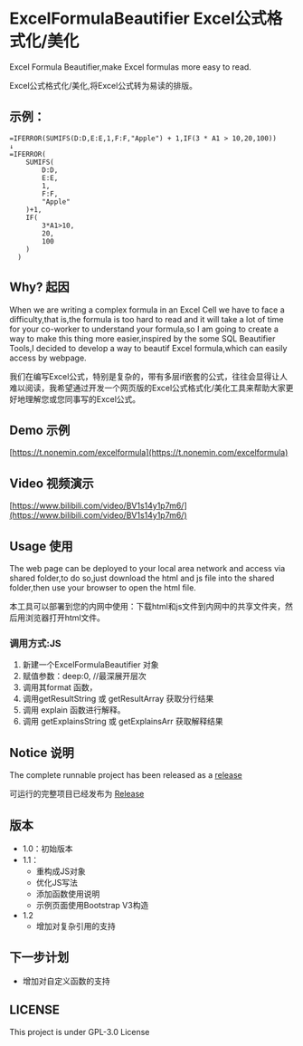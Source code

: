 # ExcelFormulaBeautifier Excel公式格式化/美化

Excel Formula Beautifier,make Excel formulas more easy to read.

Excel公式格式化/美化,将Excel公式转为易读的排版。

## 示例：

``` Excel
=IFERROR(SUMIFS(D:D,E:E,1,F:F,"Apple") + 1,IF(3 * A1 > 10,20,100))
↓
=IFERROR(
    SUMIFS(
        D:D,
        E:E,
        1,
        F:F,
        "Apple"
    )+1,
    IF(
        3*A1>10,
        20,
        100
    )
  )
```

## Why? 起因

When we are writing a complex formula in an Excel Cell we have to face a difficulty,that is,the formula is too hard to read and it will take a lot of time for your co-worker to understand your formula,so I am going to create a way to make this thing more easier,inspired by the some SQL Beautifier Tools,I decided to develop a way to beautif Excel formula,which can easily access by webpage.

我们在编写Excel公式，特别是复杂的，带有多层if嵌套的公式，往往会显得让人难以阅读，我希望通过开发一个网页版的Excel公式格式化/美化工具来帮助大家更好地理解您或您同事写的Excel公式。

## Demo 示例

[https://t.nonemin.com/excelformula](https://t.nonemin.com/excelformula)

## Video 视频演示

[https://www.bilibili.com/video/BV1s14y1p7m6/](https://www.bilibili.com/video/BV1s14y1p7m6/)

## Usage 使用

The web page can be deployed to your local area network and access via shared folder,to do so,just download the html and js file into the shared folder,then use your browser to open the html file.

本工具可以部署到您的内网中使用：下载html和js文件到内网中的共享文件夹，然后用浏览器打开html文件。

### 调用方式:JS
1. 新建一个ExcelFormulaBeautifier 对象
2. 赋值参数：deep:0, //最深展开层次
3. 调用其format 函数，
4. 调用getResultString 或 getResultArray 获取分行结果
5. 调用 explain 函数进行解释。
6. 调用 getExplainsString 或 getExplainsArr 获取解释结果

## Notice 说明

The complete runnable project has been released as a [release](https://github.com/AntoniotheFuture/ExcelFormulaBeautifier/releases)

可运行的完整项目已经发布为 [Release](https://github.com/AntoniotheFuture/ExcelFormulaBeautifier/releases) 

## 版本
- 1.0：初始版本
- 1.1：
  - 重构成JS对象
  - 优化JS写法
  - 添加函数使用说明
  - 示例页面使用Bootstrap V3构造
- 1.2
  - 增加对复杂引用的支持

## 下一步计划
- 增加对自定义函数的支持

## LICENSE

This project is under GPL-3.0 License
